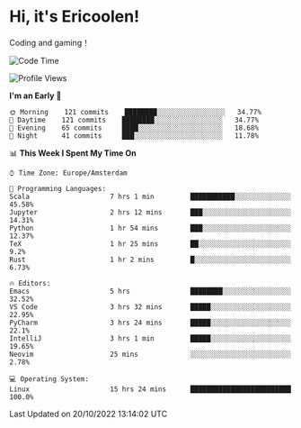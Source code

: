 # Hi, it's Ericoolen!
Coding and gaming！

<!--START_SECTION:waka-->
![Code Time](http://img.shields.io/badge/Code%20Time-464%20hrs%2049%20mins-blue)

![Profile Views](http://img.shields.io/badge/Profile%20Views-7-blue)

**I'm an Early 🐤** 

```text
🌞 Morning    121 commits    ████████░░░░░░░░░░░░░░░░░   34.77% 
🌆 Daytime    121 commits    ████████░░░░░░░░░░░░░░░░░   34.77% 
🌃 Evening    65 commits     ████░░░░░░░░░░░░░░░░░░░░░   18.68% 
🌙 Night      41 commits     ███░░░░░░░░░░░░░░░░░░░░░░   11.78%

```


📊 **This Week I Spent My Time On** 

```text
⌚︎ Time Zone: Europe/Amsterdam

💬 Programming Languages: 
Scala                    7 hrs 1 min         ███████████░░░░░░░░░░░░░░   45.58% 
Jupyter                  2 hrs 12 mins       ███░░░░░░░░░░░░░░░░░░░░░░   14.31% 
Python                   1 hr 54 mins        ███░░░░░░░░░░░░░░░░░░░░░░   12.37% 
TeX                      1 hr 25 mins        ██░░░░░░░░░░░░░░░░░░░░░░░   9.2% 
Rust                     1 hr 2 mins         █░░░░░░░░░░░░░░░░░░░░░░░░   6.73%

🔥 Editors: 
Emacs                    5 hrs               ████████░░░░░░░░░░░░░░░░░   32.52% 
VS Code                  3 hrs 32 mins       █████░░░░░░░░░░░░░░░░░░░░   22.95% 
PyCharm                  3 hrs 24 mins       █████░░░░░░░░░░░░░░░░░░░░   22.1% 
IntelliJ                 3 hrs 1 min         █████░░░░░░░░░░░░░░░░░░░░   19.65% 
Neovim                   25 mins             ░░░░░░░░░░░░░░░░░░░░░░░░░   2.78%

💻 Operating System: 
Linux                    15 hrs 24 mins      █████████████████████████   100.0%

```


 Last Updated on 20/10/2022 13:14:02 UTC
<!--END_SECTION:waka-->

